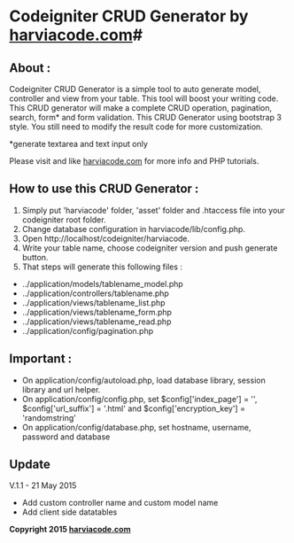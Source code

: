 # Codeigniter CRUD Generator by [harviacode.com](http://harviacode.com)#

## About : ##

Codeigniter CRUD Generator is a simple tool to auto generate model, controller and view from your table. This tool will boost your writing code. This CRUD generator will make a complete CRUD operation, pagination, search, form* and form validation. This CRUD Generator using bootstrap 3 style. You still need to modify the result code for more customization.

*generate textarea and text input only

Please visit and like [harviacode.com](http://harviacode.com) for more info and PHP tutorials.

## How to use this CRUD Generator : ##

1. Simply put 'harviacode' folder, 'asset' folder and .htaccess file into your codeigniter root folder.
2. Change database configuration in harviacode/lib/config.php.
3. Open http://localhost/codeigniter/harviacode.
4. Write your table name, choose codeigniter version and push generate button.
5. That steps will generate this following files :

* ../application/models/tablename_model.php
* ../application/controllers/tablename.php
* ../application/views/tablename_list.php
* ../application/views/tablename_form.php
* ../application/views/tablename_read.php
* ../application/config/pagination.php

## Important : ##

* On application/config/autoload.php, load database library, session library and url helper.
* On application/config/config.php, set $config['index_page'] = '', $config['url_suffix'] = '.html' and $config['encryption_key'] = 'randomstring'
* On application/config/database.php, set hostname, username, password and database

## Update ##
V.1.1 - 21 May 2015

* Add custom controller name and custom model name
* Add client side datatables

**Copyright 2015 [harviacode.com](http://harviacode.com)**
